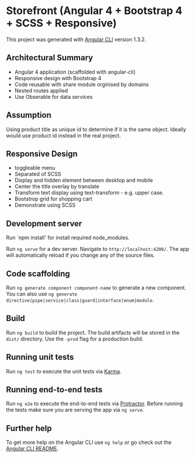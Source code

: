 # Storefront (Angular 4 + Bootstrap 4 + SCSS + Responsive)

This project was generated with [Angular CLI](https://github.com/angular/angular-cli) version 1.3.2.

## Architectural Summary
* Angular 4 application (scaffolded with angular-cli)
* Responsive design with Bootstrap 4  
* Code reusable with share module orginised by domains
* Nested routes applied
* Use Obserable for data services

## Assumption
Using product title as unique id to determine if it is the same object. Ideally would use product id instead in the real project.

## Responsive Design
* toggleable menu
* Separated of SCSS
* Display and hidden element between desktop and mobile
* Center the title overlay by translate
* Transform text display using text-transform - e.g. upper case.
* Bootstrop grid for shopping cart
* Demonstrate using SCSS 

## Development server
Run `npm install' for install required node_modules.

Run `ng serve` for a dev server. Navigate to `http://localhost:4200/`. The app will automatically reload if you change any of the source files.

## Code scaffolding

Run `ng generate component component-name` to generate a new component. You can also use `ng generate directive|pipe|service|class|guard|interface|enum|module`.

## Build

Run `ng build` to build the project. The build artifacts will be stored in the `dist/` directory. Use the `-prod` flag for a production build.

## Running unit tests

Run `ng test` to execute the unit tests via [Karma](https://karma-runner.github.io).

## Running end-to-end tests

Run `ng e2e` to execute the end-to-end tests via [Protractor](http://www.protractortest.org/).
Before running the tests make sure you are serving the app via `ng serve`.

## Further help

To get more help on the Angular CLI use `ng help` or go check out the [Angular CLI README](https://github.com/angular/angular-cli/blob/master/README.md).
